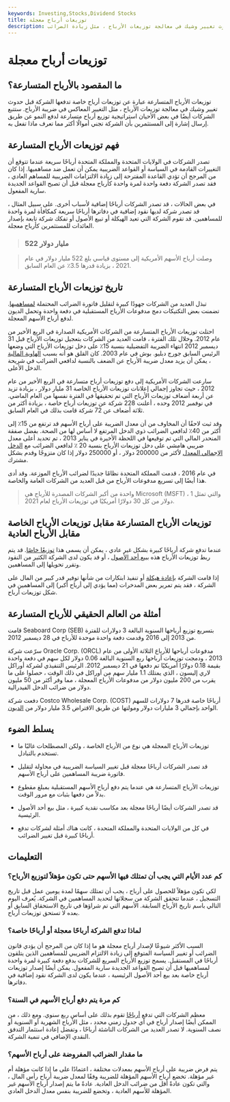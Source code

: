 ```yaml
---
keywords: Investing,Stocks,Dividend Stocks
title: توزيعات أرباح معجلة
description: توزيعات الأرباح المتسارعة هي عائد خاص تدفعه الشركة قبل حدوث تغيير وشيك في معالجة توزيعات الأرباح ، مثل زيادة الضرائب.
---
```


# توزيعات أرباح معجلة
## ما المقصود بالأرباح المتسارعة؟

توزيعات الأرباح المتسارعة عبارة عن توزيعات أرباح خاصة تدفعها الشركة قبل حدوث تغيير وشيك في معالجة توزيعات الأرباح ، مثل التغيير المعاكس في ضريبة الأرباح. ستتبع الشركات أيضًا في بعض الأحيان استراتيجية توزيع أرباح متسارعة لدفع النمو عن طريق إرسال إشارة إلى المستثمرين بأن الشركة تجني أموالًا أكثر مما تعرف ماذا تفعل به.

## فهم توزيعات الأرباح المتسارعة

تصدر الشركات في الولايات المتحدة والمملكة المتحدة أرباحًا سريعة عندما تتوقع أن التغييرات القادمة في السياسة أو القواعد الضريبية يمكن أن تعمل ضد مساهميها. إذا كان من المرجح أن تؤدي القاعدة المقترحة إلى زيادة الالتزامات الضريبية للمساهم العادي ، فقد تصدر الشركة دفعة واحدة لمرة واحدة كأرباح معجلة قبل أن تصبح القواعد الجديدة سارية المفعول.

في بعض الحالات ، قد تصدر الشركات أرباحًا إضافية لأسباب أخرى. على سبيل المثال ، قد تصدر شركة لديها نقود إضافية في دفاترها أرباحًا سريعة كمكافأة لمرة واحدة للمساهمين. قد تقوم الشركة التي تعيد الهيكلة أو تبيع الأصول أو تفكك شركة تابعة بإصدار العائدات للمستثمرين كأرباح معجلة.

> ### 522 مليار دولار

> وصلت أرباح الأسهم الأمريكية إلى مستوى قياسي بلغ 522 مليار دولار في عام 2021 ، بزيادة قدرها 3.5٪ عن العام السابق.

>

## تاريخ توزيعات الأرباح المتسارعة

تبذل العديد من الشركات جهودًا كبيرة لتقليل فاتورة الضرائب المحتملة [لمساهميها](/shareholder). تضمنت بعض التكتيكات دمج مدفوعات الأرباح المستقبلية في دفعة واحدة وتحمل الديون لدفع أرباح الأسهم المعجلة.

احتلت توزيعات الأرباح المتسارعة من الشركات الأمريكية الصدارة في الربع الأخير من عام 2012. وخلال تلك الفترة ، قامت العديد من الشركات بتعجيل توزيعات الأرباح قبل 31 ديسمبر 2012 انتهاء الضريبة التفضيلية بنسبة 15٪ على دخل توزيعات الأرباح التي وضعها الرئيس السابق جورج دبليو. بوش في عام 2003. كان القلق هو أنه بسبب [الهاوية المالية](/fiscalcliff) ، يمكن أن يزيد معدل ضريبة الأرباح عن الضعف بالنسبة لدافعي الضرائب في شريحة الدخل الأعلى.

سارعت الشركات الأمريكية إلى دفع توزيعات أرباح متسارعة في الربع الأخير من عام 2012 ، حيث تجاوز إجمالي إعلانات توزيعات الأرباح الخاصة 31 مليار دولار ، بزيادة تزيد عن أربعة أضعاف توزيعات الأرباح التي تم تحقيقها في الفترة نفسها من العام الماضي. في نوفمبر 2012 وحده ، أعلنت 228 شركة عن توزيعات أرباح خاصة ، بزيادة أكثر من ثلاثة أضعاف عن 72 شركة قامت بذلك في العام السابق.

وقد ثبت لاحقًا أن المخاوف من أن معدل الضريبة على أرباح الأسهم قد ترتفع من 15٪ إلى أكثر من 40٪ لدافعي الضرائب ذوي الدخل المرتفع لا أساس لها من الصحة. بفضل صفقة المنحدر المالي التي تم توقيعها في اللحظة الأخيرة في يناير 2013 ، تم تحديد أعلى معدل ضريبي هامشي على دخل توزيعات الأرباح بنسبة 20 ٪ لدافعي الضرائب مع [الدخل الإجمالي المعدل](/agi) لأكثر من 200000 دولار ، أو 250000 دولار إذا كان متزوجًا وقدم بشكل مشترك.

في عام 2016 ، قدمت المملكة المتحدة نظامًا جديدًا لضرائب الأرباح الموزعة. وقد أدى هذا أيضًا إلى تسريع مدفوعات الأرباح من قبل العديد من الشركات العامة والخاصة.

> واحدة من أكبر الشركات المصدرة للأرباح هي Microsoft (MSFT) ، والتي تمثل 1 دولار من كل 30 دولارًا أمريكيًا في توزيعات الأرباح لعام 2021.

>

## توزيعات الأرباح المتسارعة مقابل توزيعات الأرباح الخاصة مقابل الأرباح العادية

عندما تدفع شركة أرباحًا كبيرة بشكل غير عادي ، يمكن أن يسمى هذا [توزيعًا خاصًا](/specialdividend). قد يتم ربط توزيعات الأرباح هذه [ببيع أحد الأصول](/asset-sales) ، أو قد يكون لدى الشركة الكثير من النقود وتقرر تحويلها إلى المساهمين.

إذا قامت الشركة [بإعادة هيكلة](/restructuring) أو تنفيذ ابتكارات من شأنها توفير قدر كبير من المال على الشركة ، فقد يتم تمرير بعض المدخرات (مما يؤدي إلى أرباح أكبر) إلى المساهمين في شكل توزيعات أرباح.

## أمثلة من العالم الحقيقي للأرباح المتسارعة

قامت Seaboard Corp (SEB) بتسريع توزيع أرباحها السنوية البالغة 3 دولارات للفترة من 2013 إلى 2016 وقدمت دفعة واحدة موحدة للأرباح في 28 ديسمبر 2012.

سرّعت شركة Oracle Corp. (ORCL) مدفوعات أرباحها للأرباع الثلاثة الأولى من عام 2013 ، ودمجت توزيعات أرباحها ربع السنوية البالغة 0.06 دولار لكل سهم في دفعة واحدة بقيمة 0.18 دولارًا أمريكيًا تم دفعها في 21 ديسمبر 2012. الرئيس التنفيذي لشركة أوراكل لاري إليسون ، الذي يمتلك 1.1 مليار سهم من أوراكل في ذلك الوقت ، حصلوا على ما يقرب من 200 مليون دولار من مدفوعات الأرباح المعجلة ، مما وفر أكثر من 50 مليون دولار من ضرائب الدخل الفيدرالية.

دفعت شركة Costco Wholesale Corp. (COST) أرباحًا خاصة قدرها 7 دولارات للسهم الواحد بإجمالي 3 مليارات دولار ومولتها عن طريق الاقتراض 3.5 مليار دولار من [الديون](/debt).

## يسلط الضوء

- توزيعات الأرباح المعجلة هي نوع من الأرباح الخاصة ، ولكن المصطلحات غالبًا ما تستخدم بالتبادل.

- قد تصدر الشركات أرباحًا معجلة قبل تغيير السياسة الضريبية في محاولة لتقليل فاتورة ضريبة المساهمين على أرباح الأسهم.

- توزيعات الأرباح المتسارعة هي عندما يتم دفع أرباح الأسهم المستقبلية بمبلغ مقطوع بدلاً من دفعها بثبات مع مرور الوقت.

- قد تصدر الشركات أيضًا أرباحًا معجلة بعد مكاسب نقدية كبيرة ، مثل بيع أحد الأصول الرئيسية.

- في كل من الولايات المتحدة والمملكة المتحدة ، كانت هناك أمثلة لشركات تدفع أرباحًا كبيرة قبل تغيير الضرائب.

## التعليمات

### كم عدد الأيام التي يجب أن تمتلك فيها الأسهم حتى تكون مؤهلاً لتوزيع الأرباح؟

لكي تكون مؤهلاً للحصول على أرباح ، يجب أن تمتلك سهمًا لمدة يومين عمل قبل تاريخ التسجيل ، عندما تتحقق الشركة من سجلاتها لتحديد المساهمين في الشركة. يُعرف اليوم التالي باسم تاريخ الأرباح السابقة. الأسهم التي تم شراؤها في تاريخ الاستحقاق السابق أو بعده لا تستحق توزيعات أرباح.

### لماذا تدفع الشركة أرباحًا معجلة أو أرباحًا خاصة؟

السبب الأكثر شيوعًا لإصدار أرباح معجلة هو ما إذا كان من المرجح أن يؤدي قانون الضرائب أو تغيير السياسة المتوقع إلى زيادة الالتزام الضريبي للمساهمين الذين يتلقون أرباحًا في المستقبل. يسمح توزيع الأرباح السريع للشركات بدفع دفعة كبيرة لمرة واحدة لمساهميها قبل أن تصبح القواعد الجديدة سارية المفعول. يمكن أيضًا إصدار توزيعات أرباح خاصة بعد بيع أحد الأصول الرئيسية ، عندما يكون لدى الشركة نقود إضافية في دفاترها.

### كم مرة يتم دفع أرباح الأسهم في السنة؟

معظم الشركات التي تدفع [أرباحًا](/dividend) تقوم بذلك على أساس ربع سنوي. ومع ذلك ، من الممكن أيضًا إصدار أرباح في أي جدول زمني محدد ، مثل الأرباح الشهرية أو السنوية أو نصف السنوية. لا تصدر العديد من الشركات الناشئة أرباحًا ، وتفضل إعادة استثمار التدفق النقدي الإضافي في تنمية الشركة.

### ما مقدار الضرائب المفروضة على أرباح الأسهم؟

يتم فرض ضريبة على أرباح الأسهم بمعدلات مختلفة ، اعتمادًا على ما إذا كانت مؤهلة أم غير مؤهلة. تخضع أرباح الأسهم المؤهلة للضريبة وفقًا لمعدل ضريبة أرباح رأس المال ، والتي تكون عادةً أقل من ضرائب الدخل العادية. عادةً ما يتم إصدار أرباح الأسهم غير المؤهلة للأسهم العادية ، وتخضع للضريبة بنفس معدل الدخل العادي.

